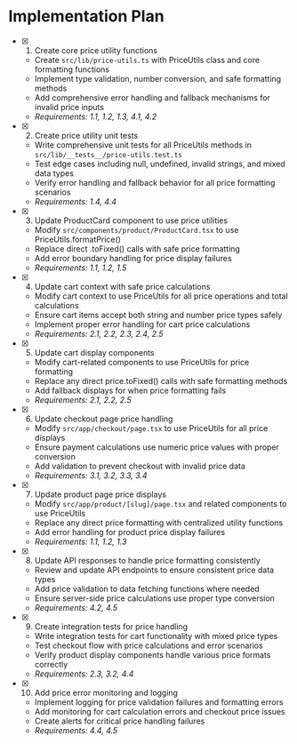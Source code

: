 # Implementation Plan

- [x] 1. Create core price utility functions


  - Create `src/lib/price-utils.ts` with PriceUtils class and core formatting functions
  - Implement type validation, number conversion, and safe formatting methods
  - Add comprehensive error handling and fallback mechanisms for invalid price inputs
  - _Requirements: 1.1, 1.2, 1.3, 4.1, 4.2_

- [x] 2. Create price utility unit tests





  - Write comprehensive unit tests for all PriceUtils methods in `src/lib/__tests__/price-utils.test.ts`
  - Test edge cases including null, undefined, invalid strings, and mixed data types
  - Verify error handling and fallback behavior for all price formatting scenarios
  - _Requirements: 1.4, 4.4_

- [x] 3. Update ProductCard component to use price utilities


  - Modify `src/components/product/ProductCard.tsx` to use PriceUtils.formatPrice()
  - Replace direct .toFixed() calls with safe price formatting
  - Add error boundary handling for price display failures
  - _Requirements: 1.1, 1.2, 1.5_

- [x] 4. Update cart context with safe price calculations


  - Modify cart context to use PriceUtils for all price operations and total calculations
  - Ensure cart items accept both string and number price types safely
  - Implement proper error handling for cart price calculations
  - _Requirements: 2.1, 2.2, 2.3, 2.4, 2.5_

- [x] 5. Update cart display components


  - Modify cart-related components to use PriceUtils for price formatting
  - Replace any direct price.toFixed() calls with safe formatting methods
  - Add fallback displays for when price formatting fails
  - _Requirements: 2.1, 2.2, 2.5_

- [x] 6. Update checkout page price handling


  - Modify `src/app/checkout/page.tsx` to use PriceUtils for all price displays
  - Ensure payment calculations use numeric price values with proper conversion
  - Add validation to prevent checkout with invalid price data
  - _Requirements: 3.1, 3.2, 3.3, 3.4_

- [x] 7. Update product page price displays


  - Modify `src/app/product/[slug]/page.tsx` and related components to use PriceUtils
  - Replace any direct price formatting with centralized utility functions
  - Add error handling for product price display failures
  - _Requirements: 1.1, 1.2, 1.3_

- [x] 8. Update API responses to handle price formatting consistently


  - Review and update API endpoints to ensure consistent price data types
  - Add price validation to data fetching functions where needed
  - Ensure server-side price calculations use proper type conversion
  - _Requirements: 4.2, 4.5_

- [x] 9. Create integration tests for price handling


  - Write integration tests for cart functionality with mixed price types
  - Test checkout flow with price calculations and error scenarios
  - Verify product display components handle various price formats correctly
  - _Requirements: 2.3, 3.2, 4.4_

- [x] 10. Add price error monitoring and logging


  - Implement logging for price validation failures and formatting errors
  - Add monitoring for cart calculation errors and checkout price issues
  - Create alerts for critical price handling failures
  - _Requirements: 4.4, 4.5_